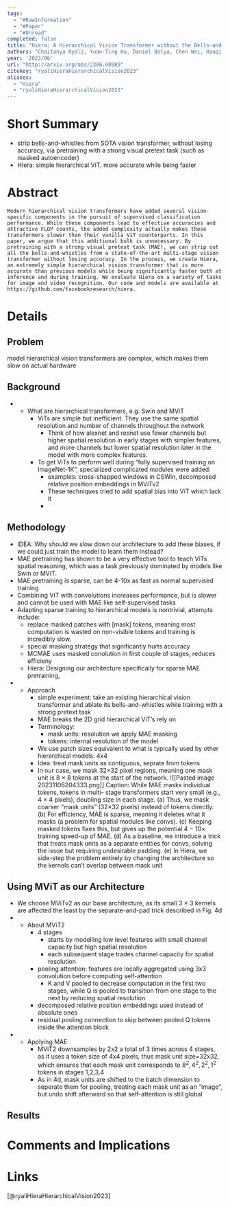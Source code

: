 ```yaml
---
tags:
  - "#RawInformation"
  - "#Paper"
  - "#Unread"
completed: false
title: "Hiera: A Hierarchical Vision Transformer without the Bells-and-Whistles"
authors: "Chaitanya Ryali, Yuan-Ting Hu, Daniel Bolya, Chen Wei, Haoqi Fan, Po-Yao Huang, Vaibhav Aggarwal, Arkabandhu Chowdhury, Omid Poursaeed, Judy Hoffman, Jitendra Malik, Yanghao Li, Christoph Feichtenhofer"
year: '2023/06'
url: "http://arxiv.org/abs/2306.00989"
citekey: "ryaliHieraHierarchicalVision2023"
aliases:
  - "Hiera"
  - "ryaliHieraHierarchicalVision2023"
---
```


# Short Summary

- strip bells-and-whistles from SOTA vision transformer, without losing accuracy, via pretraining with a strong visual pretext task (such as masked autoencoder)
- HIera: simple hierarchical ViT, more accurate while being faster

# Abstract
```
Modern hierarchical vision transformers have added several vision-specific components in the pursuit of supervised classification performance. While these components lead to effective accuracies and attractive FLOP counts, the added complexity actually makes these transformers slower than their vanilla ViT counterparts. In this paper, we argue that this additional bulk is unnecessary. By pretraining with a strong visual pretext task (MAE), we can strip out all the bells-and-whistles from a state-of-the-art multi-stage vision transformer without losing accuracy. In the process, we create Hiera, an extremely simple hierarchical vision transformer that is more accurate than previous models while being significantly faster both at inference and during training. We evaluate Hiera on a variety of tasks for image and video recognition. Our code and models are available at https://github.com/facebookresearch/hiera.
```
# Details
## Problem
model hierarchical vision transformers are complex, which makes them slow on actual hardware
## Background
- - What are hierarchical transformers, e.g. Swin and MViT
    - ViTs are simple but inefficient. They use the same spatial resolution and number of channels throughout the network
        - Think of how alexnet and resnet use fewer channels but higher spatial resolution in early stages with simpler features, and more channels but lower spatial resolution later in the model with more complex features.
    - To get ViTs to perform well during “fully supervised training on ImageNet-1K”, specialized complicated modules were added:
        - examples: cross-shapped windows in CSWin, decomposed relative position embeddings in MViTv2
        - These techniques tried to add spatial bias into ViT which lack it
        - 
## Methodology
- IDEA: Why should we slow down our architecture to add these biases, if we could just train the model to learn them instead?
- MAE pretraining has shown to be a very effective tool to teach ViTs spatial reasoning, which was a task previously dominated by models like Swin or MViT.
- MAE pretraining is sparse, can be 4-10x as fast as normal supervised training
- Combining ViT with convolutions increases performance, but is slower and cannot be used with MAE like self-supervised tasks
- Adapting sparse training to hierarchical models is nontrivial, attempts include:
    - replace masked patches with [mask] tokens, meaning most computation is wasted on non-visible tokens and training is incredibly slow.
    - special masking strategy that significantly hurts accuracy
    - MCMAE uses masked conolution in first couple of stages, reduces efficieny
    - Hiera: Designing our architecture specifically for sparse MAE pretraining,
- - Approach
    - simple experiment: take an existing hierarchical vision transformer and ablate its bells-and-whistles while training with a strong pretext task
    - MAE breaks the 2D grid hierarchical ViT’s rely on
    - Terminology:
        - mask units: resolution we apply MAE masking
        - tokens: internal resolution of the model
    - We use patch sizes equivalent to what is typically used by other hierarchical models: 4x4
    - Idea: treat mask units as contiguous, seprate from tokens
    - In our case, we mask 32×32 pixel regions, meaning one mask unit is 8 × 8 tokens at the start of the network.
![[Pasted image 20231106204333.png]]
Caption: While MAE masks individual tokens, tokens in multi- stage transformers start very small (e.g., 4 × 4 pixels), doubling size in each stage. (a) Thus, we mask coarser “mask units” (32×32 pixels) instead of tokens directly. (b) For efficiency, MAE is sparse, meaning it deletes what it masks (a problem for spatial modules like convs). (c) Keeping masked tokens fixes this, but gives up the potential 4 − 10× training speed-up of MAE. (d) As a baseline, we introduce a trick that treats mask units as a separate entities for convs, solving the issue but requiring undesirable padding. (e) In Hiera, we side-step the problem entirely by changing the architecture so the kernels can’t overlap between mask unit

## Using MViT as our Architecture
- We choose MViTv2 as our base architecture, as its small 3 × 3 kernels are affected the least by the separate-and-pad trick described in Fig. 4d
- - About MViT2
    - 4 stages
        - starts by modelling low level features with small channel capacity but high spatial resolution
        - each subsequent stage trades channel capacity for spatial resolution
    - pooling attention: features are locally aggregated using 3x3 convolution before computing self-attention
        - K and V pooled to decrease computation in the first two stages, while Q is pooled to transition from one stage to the next by reducing spatial resolution
    - decomposed relative position embeddings used instead of absolute ones
    - residual pooling connection to skip between pooled Q tokens inside the attention block
- - Applying MAE
    - MViT2 downsamples by 2x2 a total of 3 times across 4 stages, as it uses a token size of 4x4 pixels, thus mask unit size=32x32, which ensures that each mask unit corresponds to $8^2,4^2,2^2,1^2$ tokens in stages 1,2,3,4
    - As in 4d, mask units are shifted to the batch dimension to seperate them for pooling, treating each mask unit as an “image”, but undo shift afterward so that self-attention is still global
 
## Results

# Comments and Implications

# Links
[@ryaliHieraHierarchicalVision2023]